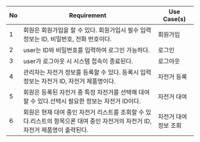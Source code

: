 | No  | Requirement                                                    | Use Case(s)                    |
|-----|---------------------------------------------------------------|------------------------------|
| 1   | 회원은 회원가입을 할 수 있다. 회원가입시 필수 입력 정보는 ID, 비밀번호, 전화 번호이다.             | 회원가입  |
| 2   | user는 ID와 비밀번호를 입력하여 로그인 가능하다.                              | 로그인 |
| 3   | user가 로그아웃 시 시스템 접속이 종료된다.                                 | 로그아웃 |
| 4   | 관리자는 자전거 정보를 등록할 수 있다. 등록시 입력 정보는 자전거 ID, 자전거 제품명이다.   | 자전거 등록 |
| 5   | 회원은 등록된 자전거 중 특정 자전거를 선택해 대여할 수 있다.선택시 필요한 정보는 자전거 ID이다.                                   | 자전거 대여 |
| 6   | 회원은 현재 대여 중인 자전거 리스트를 조회할 수 있다.리스트의 항목으론 대여 중인 자전거의 자전거 ID, 자전거 제품명이 출력된다. | 자전거 대여 정보 조회 |
